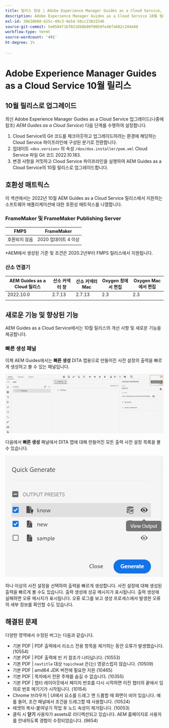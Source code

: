 ```yaml
---
title: 릴리스 정보 | Adobe Experience Manager Guides as a Cloud Service, 2022년 10월 릴리스
description: Adobe Experience Manager Guides as a Cloud Service 10월 릴리스
exl-id: 38638080-625c-49c3-9e54-56cc23831546
source-git-commit: 5e0584f1bf0216b8b00f00b9fe46fa682c244e08
workflow-type: tm+mt
source-wordcount: '491'
ht-degree: 1%

---
```


# Adobe Experience Manager Guides as a Cloud Service 10월 릴리스

## 10월 릴리스로 업그레이드

최신 Adobe Experience Manager Guides as a Cloud Service 업그레이드(나중에 참조) *AEM Guides as a Cloud Service*) 다음 단계를 수행하여 설정합니다.
1. Cloud Service의 Git 코드를 체크아웃하고 업그레이드하려는 환경에 해당하는 Cloud Service 파이프라인에 구성된 분기로 전환합니다.
1. 업데이트 `<dox.version>` 의 속성 `/dox/dox.installer/pom.xml` Cloud Service 파일 Git 코드 2022.10.183.
1. 변경 사항을 커밋하고 Cloud Service 파이프라인을 실행하여 AEM Guides as a Cloud Service의 10월 릴리스로 업그레이드합니다.

## 호환성 매트릭스

이 섹션에서는 2022년 10월 AEM Guides as a Cloud Service 릴리스에서 지원하는 소프트웨어 애플리케이션에 대한 호환성 매트릭스를 나열합니다.

### FrameMaker 및 FrameMaker Publishing Server

| FMPS | FrameMaker |
| --- | --- |
| 호환되지 않음 | 2020 업데이트 4 이상 |
| | |

*AEM에서 생성된 기준 및 조건은 2020.2년부터 FMPS 릴리스에서 지원됩니다.

### 산소 연결기

| AEM Guides as a Cloud 릴리스 | 산소 커넥터 창 | 산소 커넥터 Mac | Oxygen 창에서 편집 | Oxygen Mac에서 편집 |
| --- | --- | --- | --- | --- |
| 2022.10.0 | 2.7.13 | 2.7.13 | 2.3 | 2.3 |
|  |  |  |  |


## 새로운 기능 및 향상된 기능

AEM Guides as a Cloud Service에서는 10월 릴리스의 개선 사항 및 새로운 기능을 제공합니다.


### 빠른 생성 패널

이제 AEM Guides에서는 **빠른 생성** DITA 맵용으로 만들어진 사전 설정의 출력을 빠르게 생성하고 볼 수 있는 패널입니다.

![빠른 생성 아이콘](assets/quick-generate-icon.png)

다음에서 **빠른 생성** 패널에서 DITA 맵에 대해 만들어진 모든 출력 사전 설정 목록을 볼 수 있습니다.

![빠른 생성 패널](assets/quick-generate-panel.png)

하나 이상의 사전 설정을 선택하여 출력을 빠르게 생성합니다. 사전 설정에 대해 생성된 출력을 빠르게 볼 수도 있습니다. 출력 생성에 성공 메시지가 표시됩니다. 출력 생성에 실패하면 오류 메시지가 표시됩니다. 오류 로그를 보고 생성 프로세스에서 발생한 오류의 세부 정보를 확인할 수도 있습니다.


## 해결된 문제

다양한 영역에서 수정된 버그는 다음과 같습니다.

* 기본 PDF | PDF 출력에서 리소스 전용 항목을 제거하는 동안 오류가 발생했습니다. (10554)
* 기본 PDF | PDF 출력에 빈 키 참조가 나타납니다. (10553)
* 기본 PDF | `navtitle` 대상 `topichead` 은(는) 영광스럽지 않습니다. (10509)
* 기본 PDF | amd64 JDK 버전에 필요한 지원 (10465)
* 기본 PDF | 목차에서 전문 주제를 숨길 수 없습니다. (10355)
* 기본 PDF | 챕터 레이아웃에서 페이지 번호를 다시 시작하면 이전 챕터의 끝에서 임의로 번호 매기기가 시작됩니다. (10154)
* Chrome 브라우저 | UI에서 요소를 드래그 앤 드롭할 때 화면이 비어 있습니다. 예를 들어, 조건 패널에서 조건을 드래그할 때 사용합니다. (10524)
* 에셋의 복사-붙여넣기 작업 후 노드 속성이 제거됩니다. (10053)
* 클릭 시  **닫기** 사용자가 assets로 리디렉션되고 있습니다. AEM 홈페이지로 사용자를 안내하도록 경험이 수정되었습니다. (9654)
